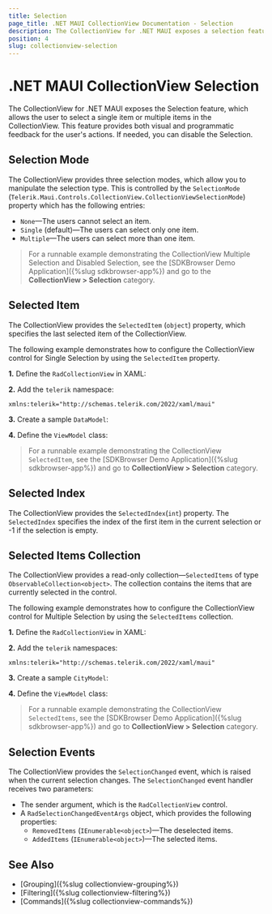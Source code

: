 ```yaml
---
title: Selection
page_title: .NET MAUI CollectionView Documentation - Selection
description: The CollectionView for .NET MAUI exposes a selection feature that allows the user to select single or multiple items in the CollectionView control.
position: 4
slug: collectionview-selection
---
```


# .NET MAUI CollectionView Selection

The CollectionView for .NET MAUI exposes the Selection feature, which allows the user to select a single item or multiple items in the CollectionView. This feature provides both visual and programmatic feedback for the user's actions. If needed, you can disable the Selection.

## Selection Mode

The CollectionView provides three selection modes, which allow you to manipulate the selection type. This is controlled by the `SelectionMode` (`Telerik.Maui.Controls.CollectionView.CollectionViewSelectionMode`) property which has the following entries:

- `None`&mdash;The users cannot select an item.
- `Single` (default)&mdash;The users can select only one item.
- `Multiple`&mdash;The users can select more than one item.

> For a runnable example demonstrating the CollectionView Multiple Selection and Disabled Selection, see the [SDKBrowser Demo Application]({%slug sdkbrowser-app%}) and go to the **CollectionView > Selection** category.

## Selected Item

The CollectionView provides the `SelectedItem` (`object`) property, which specifies the last selected item of the CollectionView.

The following example demonstrates how to configure the CollectionView control for Single Selection by using the `SelectedItem` property.

**1.** Define the `RadCollectionView` in XAML:

<snippet id='collectionview-selecteditem'/>

**2.** Add the `telerik` namespace:

```XAML
xmlns:telerik="http://schemas.telerik.com/2022/xaml/maui"
```

**3.** Create a sample `DataModel`:

<snippet id='combobox-city-businessmodel' />

**4.** Define the `ViewModel` class:

<snippet id='collectionview-selection-viewmodel' />

> For a runnable example demonstrating the CollectionView `SelectedItem`, see the [SDKBrowser Demo Application]({%slug sdkbrowser-app%}) and go to **CollectionView > Selection** category.

## Selected Index

The CollectionView provides the `SelectedIndex`(`int`) property. The `SelectedIndex` specifies the index of the first item in the current selection or -1 if the selection is empty.

## Selected Items Collection

The CollectionView provides a read-only collection&mdash;`SelectedItems` of type `ObservableCollection<object>`. The collection contains the items that are currently selected in the control.

The following example demonstrates how to configure the CollectionView control for Multiple Selection by using the `SelectedItems` collection.

**1.** Define the `RadCollectionView` in XAML:

<snippet id='collectionview-multiple-selection'/>

**2.** Add the `telerik` namespaces:

```XAML
xmlns:telerik="http://schemas.telerik.com/2022/xaml/maui"
```

**3.** Create a sample `CityModel`:

<snippet id='combobox-city-businessmodel' />

**4.** Define the `ViewModel` class:

<snippet id='collectionview-selection-viewmodel' />

> For a runnable example demonstrating the CollectionView `SelectedItems`, see the [SDKBrowser Demo Application]({%slug sdkbrowser-app%}) and go to **CollectionView > Selection** category.

## Selection Events

The CollectionView provides the `SelectionChanged` event, which is raised when the current selection changes. The `SelectionChanged` event handler receives two parameters:

* The sender argument, which is the `RadCollectionView` control.
* A `RadSelectionChangedEventArgs` object, which provides the following properties:
	* `RemovedItems` (`IEnumerable<object>`)&mdash;The deselected items.
	* `AddedItems` (`IEnumerable<object>`)&mdash;The selected items.

## See Also

- [Grouping]({%slug collectionview-grouping%})
- [Filtering]({%slug collectionview-filtering%})
- [Commands]({%slug collectionview-commands%})
